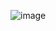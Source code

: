 ![image](https://github.com/thanhtie/Reinforcement-Learning-and-Deep-RL-Python-Theory-and-Projects-/assets/92991572/d827ee77-78ce-4bdc-b109-4ca1a7331e68)

